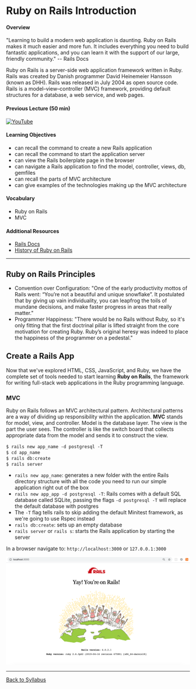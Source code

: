 # Ruby on Rails Introduction

#### Overview
"Learning to build a modern web application is daunting. Ruby on Rails makes it much easier and more fun. It includes everything you need to build fantastic applications, and you can learn it with the support of our large, friendly community." -- Rails Docs

Ruby on Rails is a server-side web application framework written in Ruby. Rails was created by Danish programmer David Heinemeier Hansson (known as DHH). Rails was released in July 2004 as open source code. Rails is a model–view–controller (MVC) framework, providing default structures for a database, a web service, and web pages.

#### Previous Lecture (50 min)
[![YouTube](http://img.youtube.com/vi/XRI4uJexh0w/0.jpg)](https://youtu.be/XRI4uJexh0w)

#### Learning Objectives
- can recall the command to create a new Rails application
- can recall the command to start the application server
- can view the Rails boilerplate page in the browser
- can navigate a Rails application to find the model, controller, views, db, gemfiles
- can recall the parts of MVC architecture
- can give examples of the technologies making up the MVC architecture

#### Vocabulary
- Ruby on Rails
- MVC

#### Additional Resources
- [Rails Docs](https://rubyonrails.org/)
- [History of Ruby on Rails](https://medium.com/@instaacarma/the-history-of-ruby-on-rails-986ead4e0e0a)

---
## Ruby on Rails Principles
- Convention over Configuration: "One of the early productivity mottos of Rails went: “You’re not a beautiful and unique snowflake”. It postulated that by giving up vain individuality, you can leapfrog the toils of mundane decisions, and make faster progress in areas that really matter."
- Programmer Happiness: "There would be no Rails without Ruby, so it's only fitting that the first doctrinal pillar is lifted straight from the core motivation for creating Ruby. Ruby’s original heresy was indeed to place the happiness of the programmer on a pedestal."

## Create a Rails App
Now that we've explored HTML, CSS, JavaScript, and Ruby, we have the complete set of tools needed to start learning **Ruby on Rails**, the framework for writing full-stack web applications in the Ruby programming language.

### MVC
Ruby on Rails follows an MVC architectural pattern. Architectural patterns are a way of dividing up responsibility within the application. **MVC** stands for model, view, and controller. Model is the database layer. The view is the part the user sees. The controller is like the switch board that collects appropriate data from the model and sends it to construct the view.

```
$ rails new app_name -d postgresql -T
$ cd app_name
$ rails db:create
$ rails server
```

- `rails new app_name`: generates a new folder with the entire Rails directory structure with all the code you need to run our simple application right out of the box
- `rails new app_app -d postgresql -T`: Rails comes with a default SQL database called SQLite, passing the flags `-d postgresql -T` will replace the default database with postgres
-  The `-T` flag tells rails to skip adding the default Minitest framework, as we're going to use Rspec instead
- `rails db:create`: sets up an empty database
- `rails server` or `rails s`: starts the Rails application by starting the server

In a browser navigate to:
`http://localhost:3000`
or
`127.0.0.1:3000`

![Rails Boilerplate](./assets/yay-youre-on-rails.png)


---
[Back to Syllabus](../README.md#unit-five-intro-to-postgres-and-ruby-on-rails-models)
